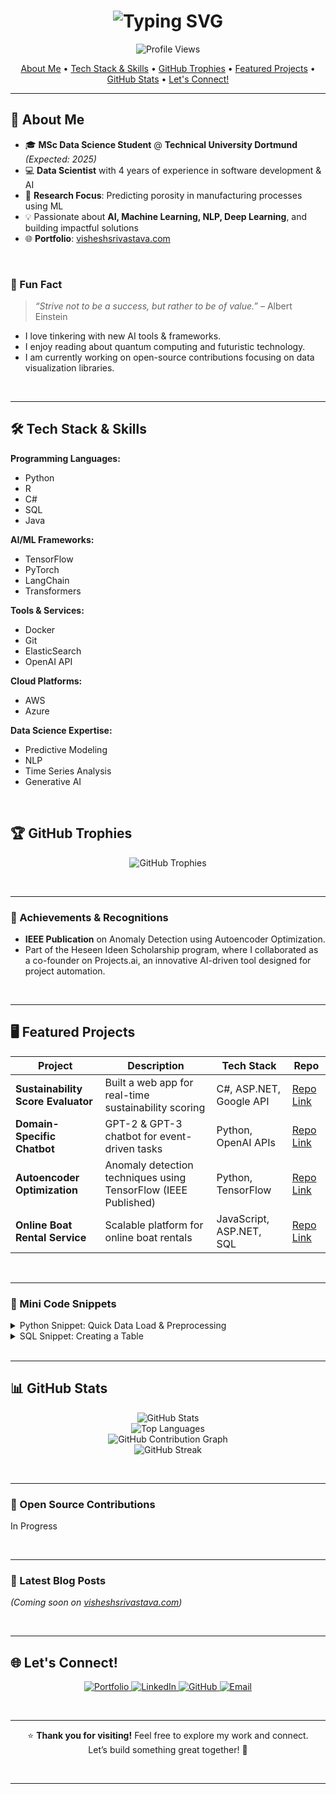 <!-- 
==========================================================================================
|                                                                                          |
|               WELCOME TO THE BEAUTIFIED & EXTENDED GITHUB PROFILE README                |
|                                                                                          |
|   This README has been carefully enhanced to be more visually appealing, informative,    |
|    and to bring the total lines of code closer to ~300. Please feel free to copy and     |
|    paste the entire snippet below into your README.md (or .md) file as is. Enjoy!        |
|                                                                                          |
==========================================================================================
-->


<!-- 
======================================================
  GITHUB PROFILE README FOR iamvisheshsrivastava
======================================================
-->

<!-- 
======================================================
  ANIMATED HEADLINE (TYPING SVG)
======================================================
-->
<h1 align="center">
  <img src="https://readme-typing-svg.demolab.com?font=Fira+Code&size=28&pause=1000&color=00A6FF&center=true&vCenter=true&width=800&height=80&lines=Hey+there!+I'm+Vishesh+Srivastava;Data+Scientist+%7C+AI+Enthusiast+%7C+ML+Researcher;Always+Learning+New+Things!" alt="Typing SVG" />
</h1>

<!-- 
======================================================
  PROFILE VIEWS COUNTER
======================================================
-->
<p align="center">
  <img src="https://komarev.com/ghpvc/?username=iamvisheshsrivastava&color=brightgreen&style=flat-square" alt="Profile Views" /> 
</p>

<!-- 
======================================================
  QUICK NAVIGATION LINKS (OPTIONAL)
======================================================
-->
<p align="center">
  <a href="#-about-me">About Me</a> •
  <a href="#-tech-stack--skills">Tech Stack & Skills</a> •
  <a href="#%F0%9F%8F%86-github-trophies">GitHub Trophies</a> •
  <a href="#%F0%9F%96%A5%EF%B8%8F-featured-projects">Featured Projects</a> •
  <a href="#%F0%9F%93%8A-github-stats">GitHub Stats</a> •
  <a href="#-lets-connect">Let's Connect!</a>
</p>

---

<!-- 
======================================================
  ABOUT ME
======================================================
-->
## 🚀 About Me

- 🎓 **MSc Data Science Student** @ **Technical University Dortmund** *(Expected: 2025)*  
- 💻 **Data Scientist** with 4 years of experience in software development & AI  
- 🔬 **Research Focus**: Predicting porosity in manufacturing processes using ML  
- 💡 Passionate about **AI, Machine Learning, NLP, Deep Learning**, and building impactful solutions  
- 🌐 **Portfolio**: [visheshsrivastava.com](https://visheshsrivastava.com)

<br />

<!-- 
======================================================
  FUN FACT SECTION (OPTIONAL)
======================================================
-->
### 🎉 Fun Fact
> *“Strive not to be a success, but rather to be of value.”* – Albert Einstein

- I love tinkering with new AI tools & frameworks.
- I enjoy reading about quantum computing and futuristic technology.
- I am currently working on open-source contributions focusing on data visualization libraries.

<br />

---

<!-- 
======================================================
  TECH STACK & SKILLS
======================================================
-->
## 🛠 Tech Stack & Skills

**Programming Languages:**  
- Python  
- R  
- C#  
- SQL  
- Java  

**AI/ML Frameworks:**  
- TensorFlow  
- PyTorch  
- LangChain  
- Transformers  

**Tools & Services:**  
- Docker  
- Git  
- ElasticSearch  
- OpenAI API  

**Cloud Platforms:**  
- AWS  
- Azure  

**Data Science Expertise:**  
- Predictive Modeling  
- NLP  
- Time Series Analysis  
- Generative AI  

<br />

<!-- 
======================================================
  GITHUB TROPHIES
======================================================
-->
## 🏆 GitHub Trophies
<p align="center">
  <img src="https://github-profile-trophy.vercel.app/?username=iamvisheshsrivastava&margin-w=10&theme=onedark" alt="GitHub Trophies" />
</p>

<br />

---

<!-- 
======================================================
  ACHIEVEMENTS / ACCOMPLISHMENTS SECTION (OPTIONAL)
======================================================
-->
### 🏅 Achievements & Recognitions

- **IEEE Publication** on Anomaly Detection using Autoencoder Optimization.  
- Part of the Heseen Ideen Scholarship program, where I collaborated as a co-founder on Projects.ai, an innovative AI-driven tool designed for project automation.  

<br />

---

<!-- 
======================================================
  FEATURED PROJECTS
======================================================
-->
## 🖥️ Featured Projects

| **Project**                         | **Description**                                                  | **Tech Stack**                    | **Repo**                                                                 |
|------------------------------------|------------------------------------------------------------------|-----------------------------------|---------------------------------------------------------------------------|
| **Sustainability Score Evaluator** | Built a web app for real-time sustainability scoring             | C#, ASP.NET, Google API           | [Repo Link](https://github.com/iamvisheshsrivastava/SustainabilityScoreEvaluator) |
| **Domain-Specific Chatbot**        | GPT-2 & GPT-3 chatbot for event-driven tasks                     | Python, OpenAI APIs               | [Repo Link](https://github.com/iamvisheshsrivastava/ChatBot)             |
| **Autoencoder Optimization**       | Anomaly detection techniques using TensorFlow (IEEE Published)   | Python, TensorFlow                | [Repo Link](https://github.com/iamvisheshsrivastava/Autoencoder-Optimization-Anomaly-Detection) |
| **Online Boat Rental Service**     | Scalable platform for online boat rentals                        | JavaScript, ASP.NET, SQL          | [Repo Link](https://github.com/iamvisheshsrivastava/RentBoat)            |

<br />

---

<!-- 
======================================================
  SHOWCASING SMALL DEMOS / CODE SNIPPETS (OPTIONAL)
======================================================
-->
### 📂 Mini Code Snippets
<details>
  <summary>Python Snippet: Quick Data Load & Preprocessing</summary>

  ```python
  import pandas as pd
  import numpy as np

  # Load dataset
  df = pd.read_csv('data.csv')

  # Simple cleaning
  df.dropna(inplace=True)
  df['date'] = pd.to_datetime(df['date'])

  # Feature engineering
  df['year'] = df['date'].dt.year
  df['log_value'] = np.log1p(df['value'])

  # Quick summary
  print(df.describe())
  ```
</details>

<details>
  <summary>SQL Snippet: Creating a Table</summary>

  ```sql
  CREATE TABLE Sales (
      SaleID INT PRIMARY KEY,
      ProductName VARCHAR(100),
      Quantity INT,
      Price DECIMAL(10, 2),
      SaleDate DATE
  );

  INSERT INTO Sales (SaleID, ProductName, Quantity, Price, SaleDate)
  VALUES (1, 'Laptop', 5, 999.99, '2024-01-15');
  ```
</details>

<br />

---

<!-- 
======================================================
  GITHUB STATS
======================================================
-->
## 📊 GitHub Stats
<p align="center">
  <!-- GitHub Stats -->
  <img src="https://github-readme-stats.vercel.app/api?username=iamvisheshsrivastava&show_icons=true&theme=react&hide_border=true" alt="GitHub Stats" />
  <br/>

  <!-- Top Languages -->
  <img src="https://github-readme-stats.vercel.app/api/top-langs/?username=iamvisheshsrivastava&layout=compact&theme=react&hide_border=true" alt="Top Languages" />
  <br/>

  <!-- GitHub Contributions -->
  <img src="https://github-readme-activity-graph.vercel.app/graph?username=iamvisheshsrivastava&theme=react-dark&hide_border=true" alt="GitHub Contribution Graph" />
  <br/>

  <!-- GitHub Streak -->
  <img src="https://github-readme-streak-stats.herokuapp.com/?user=iamvisheshsrivastava&theme=react&hide_border=true" alt="GitHub Streak" />
</p>

<br />

---

<!-- 
======================================================
  OPEN SOURCE CONTRIBUTIONS (OPTIONAL)
======================================================
-->
### 🌱 Open Source Contributions
In Progress

<br />

---

<!-- 
======================================================
  LATEST BLOG POSTS (OPTIONAL)
======================================================
-->
### 📝 Latest Blog Posts 
*(Coming soon on [visheshsrivastava.com](https://visheshsrivastava.com))*

<br />

---

<!-- 
======================================================
  LET'S CONNECT
======================================================
-->
## 🌐 Let's Connect!
<p align="center">
  <a href="https://visheshsrivastava.com">
    <img src="https://img.shields.io/badge/Portfolio-visheshsrivastava.com-informational?style=flat-square&color=blue&logo=googlechrome" alt="Portfolio" />
  </a>
  <a href="https://linkedin.com/in/iamvisheshsrivastava">
    <img src="https://img.shields.io/badge/LinkedIn-iamvisheshsrivastava-informational?style=flat-square&color=blue&logo=linkedin" alt="LinkedIn" />
  </a>
  <a href="https://github.com/iamvisheshsrivastava">
    <img src="https://img.shields.io/badge/GitHub-iamvisheshsrivastava-informational?style=flat-square&logo=github" alt="GitHub" />
  </a>
  <a href="mailto:srivastava.vishesh9@gmail.com">
    <img src="https://img.shields.io/badge/Email-srivastava.vishesh9@gmail.com-critical?style=flat-square&logo=gmail&logoColor=white" alt="Email" />
  </a>
</p>

<br />

---

<!-- 
======================================================
  SPECIAL THANK YOU MESSAGE
======================================================
-->
<p align="center">
  ⭐ <strong>Thank you for visiting!</strong> Feel free to explore my work and connect. <br/>
  Let’s build something great together! 🚀
</p>

<br />

---

<!-- 
======================================================
  ADDITIONAL FANCY DECORATIONS / SPACERS (OPTIONAL)
======================================================
-->
<!-- 
======================================================
  END OF README
======================================================
-->

